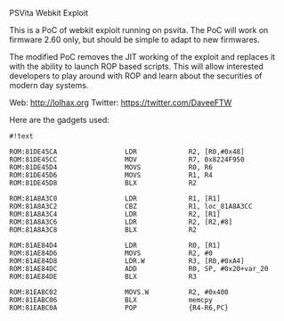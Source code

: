 PSVita Webkit Exploit

This is a PoC of webkit exploit running on psvita.
The PoC will work on firmware 2.60 only, but should be simple to adapt to new firmwares.

The modified PoC removes the JIT working of the exploit and replaces it with the ability
to launch ROP based scripts. This will allow interested developers to play around with
ROP and learn about the securities of modern day systems.

Web: http://lolhax.org
Twitter: https://twitter.com/DaveeFTW

Here are the gadgets used:


```
#!text

ROM:81DE45CA                 LDR             R2, [R0,#0x48]
ROM:81DE45CC                 MOV             R7, 0x8224F950
ROM:81DE45D4                 MOVS            R0, R6
ROM:81DE45D6                 MOVS            R1, R4
ROM:81DE45D8                 BLX             R2

ROM:81A8A3C0                 LDR             R1, [R1]
ROM:81A8A3C2                 CBZ             R1, loc_81A8A3CC
ROM:81A8A3C4                 LDR             R2, [R1]
ROM:81A8A3C6                 LDR             R2, [R2,#8]
ROM:81A8A3C8                 BLX             R2

ROM:81AE84D4                 LDR             R0, [R1]
ROM:81AE84D6                 MOVS            R2, #0
ROM:81AE84D8                 LDR.W           R3, [R0,#0xA4]
ROM:81AE84DC                 ADD             R0, SP, #0x20+var_20
ROM:81AE84DE                 BLX             R3

ROM:81EABC02                 MOVS.W          R2, #0x400
ROM:81EABC06                 BLX             memcpy
ROM:81EABC0A                 POP             {R4-R6,PC}
```

